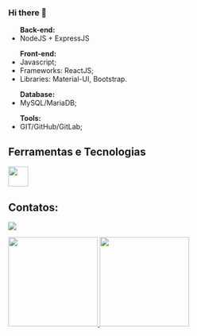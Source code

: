 ### Hi there 👋
<p>

<div>
    <ul> <strong> Back-end: </strong>
        <li>NodeJS + ExpressJS</li>
    </ul>
    <ul> <strong> Front-end: </strong>
        <li>Javascript;</li>
            <li> Frameworks: ReactJS; </li>
           <li> Libraries: Material-UI, Bootstrap. </li> 
    </ul>
    <ul> <strong>Database: </strong>
        <li> MySQL/MariaDB;</li>
    </ul>
    <ul> <strong>Tools: </strong>
        <li> GIT/GitHub/GitLab;</li>
    </ul>
</div>

## Ferramentas e Tecnologias

<img src="https://cdn.jsdelivr.net/gh/devicons/devicon/icons/git/git-original.svg" width="40" height="40"/>


## Contatos:

<div>

<a href="https://www.linkedin.com/in/mariamarianan" target="_blank"><img src="https://img.shields.io/badge/-LinkedIn-%230077B5?style=for-the-badge&logo=linkedin&logoColor=white" target="_blank"></a>   
</div>

          
<div>
        <a href="https://github.com/mariamarianadev">
        <img height="180em" src="https://github-readme-stats.vercel.app/api/top-langs/?username=mariamarianadev&layout=compact&langs_count=7&theme=dracula"/>
        <img height="180em" src="https://github-readme-stats.vercel.app/api?username=mariamarianadev&show_icons=true&theme=dracula&include_all_commits=true&count_private=true"/>
        </div>
